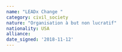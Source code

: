 ```yaml
---
name: "LEADx Change "
category: civil_society
nature: "Organisation à but non lucratif"
nationality: USA
alliance: 
date_signed: '2018-11-12'
---
```

    